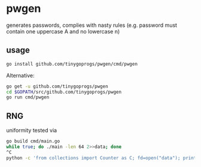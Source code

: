 # pwgen
generates passwords, complies with nasty rules (e.g. password must contain one
uppercase A and no lowercase n)

## usage
```sh
go install github.com/tinygoprogs/pwgen/cmd/pwgen
```

Alternative:
```sh
go get -u github.com/tinygoprogs/pwgen
cd $GOPATH/src/github.com/tinygoprogs/pwgen
go run cmd/pwgen
```

## RNG
uniformity tested via
```sh
go build cmd/main.go
while true; do ./main -len 64 2>>data; done
^C
python -c 'from collections import Counter as C; fd=open("data"); print(C(fd.read()).most_common(1000))'
```
